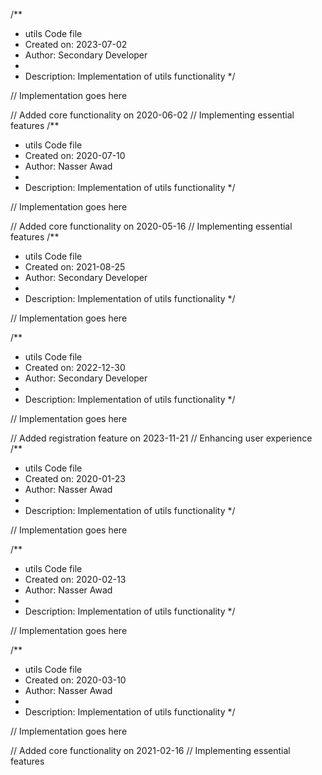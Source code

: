 /**
 * utils Code file
 * Created on: 2023-07-02
 * Author: Secondary Developer
 *
 * Description: Implementation of utils functionality
 */
 
// Implementation goes here


// Added core functionality on 2020-06-02
// Implementing essential features
/**
 * utils Code file
 * Created on: 2020-07-10
 * Author: Nasser Awad
 *
 * Description: Implementation of utils functionality
 */
 
// Implementation goes here


// Added core functionality on 2020-05-16
// Implementing essential features
/**
 * utils Code file
 * Created on: 2021-08-25
 * Author: Secondary Developer
 *
 * Description: Implementation of utils functionality
 */
 
// Implementation goes here

/**
 * utils Code file
 * Created on: 2022-12-30
 * Author: Secondary Developer
 *
 * Description: Implementation of utils functionality
 */
 
// Implementation goes here


// Added registration feature on 2023-11-21
// Enhancing user experience
/**
 * utils Code file
 * Created on: 2020-01-23
 * Author: Nasser Awad
 *
 * Description: Implementation of utils functionality
 */
 
// Implementation goes here

/**
 * utils Code file
 * Created on: 2020-02-13
 * Author: Nasser Awad
 *
 * Description: Implementation of utils functionality
 */
 
// Implementation goes here

/**
 * utils Code file
 * Created on: 2020-03-10
 * Author: Nasser Awad
 *
 * Description: Implementation of utils functionality
 */
 
// Implementation goes here


// Added core functionality on 2021-02-16
// Implementing essential features
